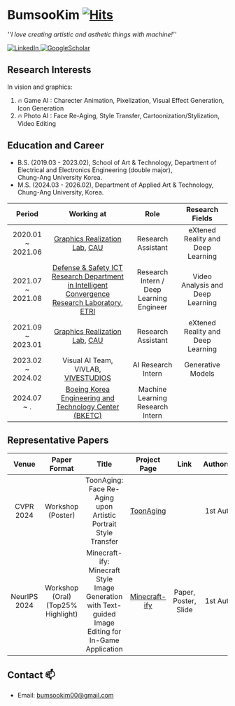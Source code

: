 # BumsooKim [![Hits](https://hits.seeyoufarm.com/api/count/incr/badge.svg?url=https%3A%2F%2Fgithub.com%2Fgh-BumsooKim&count_bg=%2379C83D&title_bg=%23555555&icon=&icon_color=%23E7E7E7&title=hits&edge_flat=false)](https://hits.seeyoufarm.com)

<p>
  <em>
    ''I love creating artistic and asthetic things with machine!'' 
  </em>
<p>
  
<a href="https://www.linkedin.com/in/bumsoo-kim-9b224a1b1">
  <img src="https://img.shields.io/badge/LinkedIn-blue?style=flat-square&logo=linkedin" alt="LinkedIn">
</a>
<a href="https://scholar.google.com/citations?user=JlNb4R8AAAAJ&hl=ko">
  <img src="https://img.shields.io/badge/Google_Scholar-4285F4?style=flat-square&logo=google-scholar&logoColor=white" alt="GoogleScholar">
</a>
<!--
<a href="https://github.com/gh-BumsooKim">
  <img src="https://img.shields.io/badge/Notion-000000?style=flat-square&logo=notion&logoColor=white" alt="Notion">
</a>
<a href="https://www.reddit.com/user/artech_kr">
  <img src="https://img.shields.io/badge/Reddit-FF4500?style=flat-square&logo=reddit&logoColor=white" alt="Reddit">
</a>-->
 

## Research Interests
In vision and graphics:
1) 🔥 Game AI : Charecter Animation, Pixelization, Visual Effect Generation, Icon Generation
2) 🔥 Photo AI : Face Re-Aging, Style Transfer, Cartoonization/Stylization, Video Editing
<!-- 3) 🔥 Artistic AI : Dynamic Projection Mapping -->
 
  
## Education and Career
  
- B.S. (2019.03 - 2023.02), School of Art & Technology, Department of Electrical and Electronics Engineering (double major),<br>Chung-Ang University Korea. <br>
- M.S. (2024.03 - 2026.02), Department of Applied Art & Technology,<br>Chung-Ang University, Korea.
  
| Period | Working at | Role | Research Fields |
|:---:|:---:|:---:|:---:|
| 2020.01 ~ 2021.06 | [Graphics Realization Lab](http://grlab.cau.ac.kr), [CAU](https://www.cau.ac.kr/index.do) | Research Assistant | eXtened Reality and Deep Learning |
| 2021.07 ~ 2021.08 | [Defense & Safety ICT Research Department in Intelligent Convergence Research Laboratory](https://www.etri.re.kr/eng/sub6/sub6_01020101.etri?departCode=138&departInfoCode=279), [ETRI](https://www.etri.re.kr/eng/main/main.etri) | Research Intern / Deep Learning Engineer | Video Analysis and Deep Learning |
| 2021.09 ~ 2023.01 | [Graphics Realization Lab](http://grlab.cau.ac.kr), [CAU](https://www.cau.ac.kr/index.do) | Research Assistant | eXtened Reality and Deep Learning |
| 2023.02 ~ 2024.02 | Visual AI Team, VIVLAB, [VIVESTUDIOS](http://vivestudios.com/v2/web/index) | AI Research Intern | Generative Models |
| 2024.07 ~ .     | [Boeing Korea Engineering and Technology Center (BKETC)](https://jobs.boeing.com/boeing-in-korea) | Machine Learning Research Intern | |

## Representative Papers

| Venue        | Paper Format | Title | Project Page | Link | Authorship |
|:---:|:---:|:---:|:---:|:---:|:---:|
| CVPR 2024    | Workshop (Poster)       | ToonAging: Face Re-Aging upon Artistic Portrait Style Transfer                                          | [ToonAging](https://gh-bumsookim.github.io/ToonAging/) | | 1st Author |
| NeurIPS 2024 | Workshop (Oral)<br>(Top25% Highlight) | Minecraft-ify: Minecraft Style Image Generation with Text-guided Image Editing for In-Game Application | [Minecraft-ify](https://gh-bumsookim.github.io/Minecraft-ify/) | Paper, Poster, Slide | 1st Author |

<!--
<p align="center">
  <a href="https://github.com/gh-BumsooKim">
    <img src="http://github-profile-summary-cards.vercel.app/api/cards/profile-details?username=gh-BumsooKim&theme=transparent" />
  </a>
  <a href="https://github.com/gh-BumsooKim">
    <img src="https://github-readme-streak-stats.herokuapp.com/?user=gh-BumsooKim&hide_border=true&card_width=338&theme=transparent" />
  </a>
  <a href="https://github.com/gh-BumsooKim">
    <img src="http://github-profile-summary-cards.vercel.app/api/cards/stats?username=gh-BumsooKim&theme=transparent" />
  </a>
  <a href="https://github.com/gh-BumsooKim">
    <img src="https://github-readme-stats.vercel.app/api/top-langs/?username=gh-BumsooKim&langs_count=10&exclude_repo=&hide=jupyter%20notebook,vim%20script,cmake,makefile,batchfile,emacs%20lisp,css,html&card_width=699&hide_border=true&theme=transparent&layout=compact&size_weight=1&count_weight=0"/>
  </a>
</p> -->


 <!--
## Paper
  
Paper List : *[My Paper List](https://github.com/gh-BumsooKim/My-Paper-List)*


## Project 
* <b>Realistic Interaction Augmented Reality.</b> (20.01 ~ now)
* <b>3D Modeling Based on Point Cloud.</b> (20.08 ~ now)
-->

## Contact 📫
* Email: bumsookim00@gmail.com


<!-- ![gh-BumsooKim's github stats](https://github-readme-stats.vercel.app/api?username=gh-BumsooKim&theme=buefy&show_icons=true) -->


  
  
<!--
**gh-BumsooKim/gh-BumsooKim** is a ✨ _special_ ✨ repository because its `README.md` (this file) appears on your GitHub profile.

Here are some ideas to get you started:

- 🔭 I’m currently working on ...
- 🌱 I’m currently learning ...
- 👯 I’m looking to collaborate on ...
- 🤔 I’m looking for help with ...
- 💬 Ask me about ...
- 📫 How to reach me: ...
- 😄 Pronouns: ...
- ⚡ Fun fact: ...
-->
